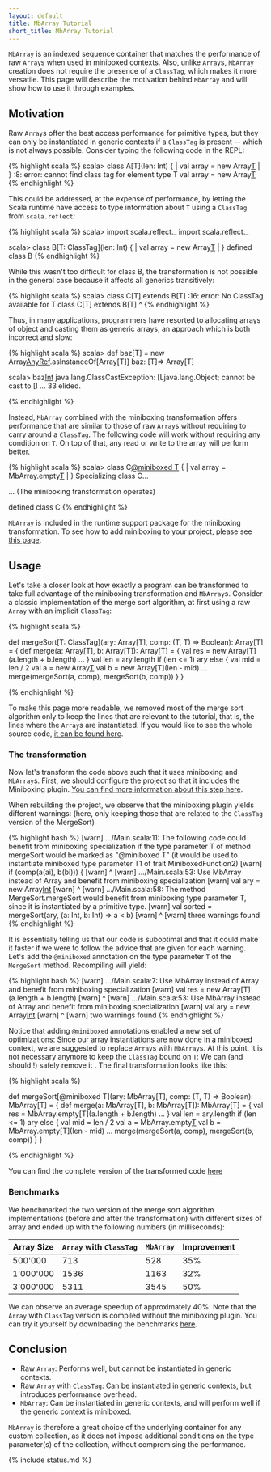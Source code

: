 ```yaml
---
layout: default
title: MbArray Tutorial
short_title: MbArray Tutorial
---
```


`MbArray` is an indexed sequence container that matches the performance of raw `Array`s when used in miniboxed contexts. Also, unlike `Array`s, `MbArray` creation does not require the presence of a `ClassTag`, which makes it more versatile. This page will describe the motivation behind `MbArray` and will show how to use it through examples. 

## Motivation

Raw `Array`s offer the best access performance for primitive types, but they can only be instantiated in generic contexts if a `ClassTag` is present -- which is not always possible. Consider typing the following code in the REPL:

{% highlight scala %}
scala> class A[T](len: Int) {
     |   val array = new Array[T](len)
     | }
<console>:8: error: cannot find class tag for element type T
       val array = new Array[T](len)
{% endhighlight %}

This could be addressed, at the expense of performance, by letting the Scala runtime have access to type information about `T` using a `ClassTag` from `scala.reflect`: 

{% highlight scala %}
scala> import scala.reflect._
import scala.reflect._

scala> class B[T: ClassTag](len: Int) {
     |   val array = new Array[T](len)
     | }
defined class B
{% endhighlight %}

While this wasn't too difficult for class B, the transformation is not possible in the general case because it affects all generics transitively:

{% highlight scala %}
scala> class C[T] extends B[T]
<console>:16: error: No ClassTag available for T
       class C[T] extends B[T]
                          ^
{% endhighlight %}

Thus, in many applications, programmers have resorted to allocating arrays of object and casting them as generic arrays, an approach which is both incorrect and slow:

{% highlight scala %}
scala> def baz[T] = new Array[AnyRef](10).asInstanceOf[Array[T]]
baz: [T]=> Array[T]

scala> baz[Int](0)
java.lang.ClassCastException: [Ljava.lang.Object; cannot be cast to [I
  ... 33 elided. 
  
{% endhighlight %}

Instead, `MbArray` combined with the miniboxing transformation offers performance that are similar to those of raw `Array`s without requiring to carry around a `ClassTag`. The following code will work without requiring any condition on `T`. On top of that, any read or write to the array will perform better.

{% highlight scala %}
scala> class C[@miniboxed T](len:Int) {
     |   val array = MbArray.empty[T](len)
     | }
Specializing class C...

  ... (The miniboxing transformation operates)

defined class C
{% endhighlight %}

`MbArray` is included in the runtime support package for the miniboxing transformation. To see how to add miniboxing to your project, please see [this page](using_sbt.html).

## Usage

Let's take a closer look at how exactly a program can be transformed to take full advantage of the miniboxing transformation and `MbArray`s. Consider a classic implementation of the merge sort algorithm, at first using a raw `Array` with an implicit `ClassTag`:

{% highlight scala %}

def mergeSort[T: ClassTag](ary: Array[T], comp: (T, T) => Boolean): Array[T] = {
  def merge(a: Array[T], b: Array[T]): Array[T] = {
    val res = new Array[T](a.length + b.length)
    ...
  }
  val len = ary.length
  if (len <= 1) ary
  else {
    val mid = len / 2
    val a = new Array[T](mid)
    val b = new Array[T](len - mid)
    ...
    merge(mergeSort(a, comp), mergeSort(b, comp))
  }
}
  
{% endhighlight %}

To make this page more readable, we removed most of the merge sort algorithm only to keep the lines that are relevant to the tutorial, that is, the lines where the `Array`s are instantiated. If you would like to see the whole source code, [it can be found here](code_examples/mbarrays/before_transformation.scala).

### The transformation

Now let's transform the code above such that it uses miniboxing and `MbArray`s. 
First, we should configure the project so that it includes the Miniboxing plugin. [You can find more information about this step here](using_sbt.html).

When rebuilding the project, we observe that the miniboxing plugin yields different warnings: (here, only keeping those that are related to the `ClassTag` version of the MergeSort)

{% highlight bash %}
[warn] .../Main.scala:11: The following code could benefit from miniboxing specialization
if the type parameter T of method mergeSort would be marked as "@miniboxed T" 
(it would be used to instantiate miniboxed type parameter T1 of trait MiniboxedFunction2)
[warn]         if (comp(a(ai), b(bi))) {
[warn]             ^
[warn] .../Main.scala:53: Use MbArray instead of Array and benefit from miniboxing specialization
[warn]     val ary = new Array[Int](len)
[warn]               ^
[warn] .../Main.scala:58: The method MergeSort.mergeSort would benefit from miniboxing 
type parameter T, since it is instantiated by a primitive type.
[warn]     val sorted = mergeSort(ary, (a: Int, b: Int) => a < b)
[warn]                  ^
[warn] three warnings found
{% endhighlight %}

It is essentially telling us that our code is suboptimal and that it could make it faster if we were to follow the advice that are given for each warning. Let's add the `@miniboxed` annotation on the type parameter `T` of the `MergeSort` method. Recompiling will yield: 

<!-- Adding the warning by hand -->
{% highlight bash %}
[warn] .../Main.scala:7: Use MbArray instead of Array and benefit from miniboxing specialization
[warn]     val res = new Array[T](a.length + b.length)
[warn]               ^
[warn] .../Main.scala:53: Use MbArray instead of Array and benefit from miniboxing specialization
[warn]     val ary = new Array[Int](len)
[warn]               ^
[warn] two warnings found
{% endhighlight %}

Notice that adding `@miniboxed` annotations enabled a new set of optimizations: Since our array instantiations are now done in a miniboxed context, we are suggested to replace `Array`s with `MbArray`s. At this point, it is not necessary anymore to keep the `ClassTag` bound on `T`: We can (and should !) safely remove it .
The final transformation looks like this: 

{% highlight scala %}

def mergeSort[@miniboxed T](ary: MbArray[T], comp: (T, T) => Boolean): MbArray[T] = {
  def merge(a: MbArray[T], b: MbArray[T]): MbArray[T] = {
    val res = MbArray.empty[T](a.length + b.length)
    ...
  }
  val len = ary.length
  if (len <= 1) ary
  else {
    val mid = len / 2
    val a = MbArray.empty[T](mid)
    val b = MbArray.empty[T](len - mid)
    ...
    merge(mergeSort(a, comp), mergeSort(b, comp))
  }
}
  
{% endhighlight %}

You can find the complete version of the transformed code [here](code_examples/mbarrays/after_transformation.scala)

### Benchmarks

We benchmarked the two version of the merge sort algorithm implementations (before and after the transformation) with different sizes of array and ended up with the following numbers (in milliseconds):

| Array Size    | `Array` with `ClassTag` | `MbArray` | Improvement |
| ------------- |-------------------------| ----------|-------------|
| 500'000       | 713    	            | 528       | 35%   	   |
| 1'000'000     | 1536                    | 1163      | 32%	        |
| 3'000'000     | 5311                    | 3545      | 50%    	   |

We can observe an average speedup of approximately 40%.
Note that the `Array` with `ClassTag` version is compiled without the miniboxing plugin.
You can try it yourself by downloading the benchmarks [here](https://github.com/Roldak/mb-benchmarks).

## Conclusion

* Raw `Array`: Performs well, but cannot be instantiated in generic contexts.
* Raw `Array` with `ClassTag`: Can be instantiated in generic contexts, but introduces performance overhead.
* `MbArray`: Can be instantiated in generic contexts, and will perform well if the generic context is miniboxed.

`MbArray` is therefore a great choice of the underlying container for any custom collection, as it does not impose additional conditions on the type parameter(s) of the collection, without compromising the performance.

{% include status.md %}
